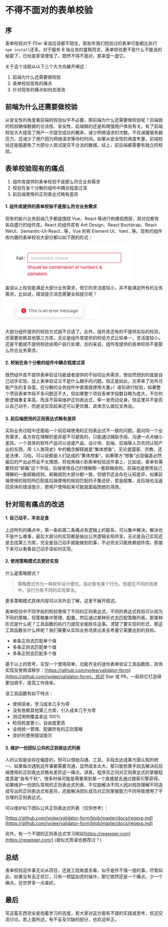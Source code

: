 # 不得不面对的表单校验

## 序

表单校验对于 FEer 来说应该都不陌生，那些年我们校验过的表单可能都比执行```npm install```还多。对于服务 B 端业务的童鞋而言，表单校验更不是什么不能说的秘密了，已经是家常便饭了。既然不得不面对，那来盘一盘它。

关于这个话题从以下三个大方向展开阐述：
1. 前端为什么还需要做校验
2. 表单校验现有的痛点
3. 针对现有的痛点如何去改进

## 前端为什么还需要做校验
从安全性的角度看前端的校验似乎不必要，那前端为什么还需要做校验呢？后端做的校验确保数据的合法性、安全性，前端做的还是和增强用户体验有关。有了前端校验大大提高了用户一次提交成功的概率，减少网络请求的次数。不仅减缓服务器压力，还减少了用户因为网络请求等待的时间。如果从安全性的角度考量，前端校验还是能避免了大部分人尝试提交不合法的数据。综上，前后端都需要有独立的校验。

## 表单校验现有的痛点
1. 组件库提供的表单校验不是那么符合业务需求
2. 校验在各个分散的组件中耦合程度过深
3. 前后端使用的正则表达式略有差异

#### 1. 组件库提供的表单校验不是那么符合业务需求
现有的新兴业务前端几乎都是围绕 Vue、React 等进行构建视图层，其对应都有各自盛行的组件库。React 的组件库有 Ant Design、React Bootstrap、React WeUI、Semantic-UI-React...等，Vue 的有 Element UI、Vant...等。现有的组件库内置的表单校验大部分都以如下图的形式：  

![form check style](./images/image1-form.png)  

虽说以上校验能满足大部分业务需求，但它的灵活度较小，并不能满足所有的业务需求，比如说，错误提示消息需要全局提示呢？  

![check message](./images/image2-check-message.png)  

大部分组件提供的校验方式就不合适了。此外，组件库还有的不提供实际的校验，还需要依赖其他第三方库。无论是组件库提供的校验方式比较单一，灵活度较小，还是干脆就不提供校验由用户自行处理，总的来说，组件库提供的表单校验不是那么符合业务需求。

#### 2. 校验在各个分散的组件中耦合程度过深
既然组件库不提供表单验证功能或者提供的不贴切业务需求，很自然想到的就是自己动手实现，加上表单验证又不是什么棘手的问题。但正是如此，又带来了另外可能产生的复杂度。在分散的业务组件中直接就使用大量```if ```语句进行校验，如果整个项目表单字段不多问题还不大，但如果整个项目表单字段数目略为庞大，不仅判断逻辑重复率高，而且不容易维护正则表达式，牵一发而动全身。但这里并不是否认自己动手，而是说实现起来还可以更优雅，具体怎么做后文再说。

#### 3. 前后端使用的正则表达式略有差异
实际业务过程中还面临一个前后端使用的正则表达式不一致的问题。面对同一个业务需求，各方存在理解的差异是不可避免的，只能通过辅助手段、沟通一点点缩小差异。一个具体的软件产品可以说是产品、设计师、前端、后端等人员共同认知产出的东西，用《⼈类简史》中的概念解释就是“集体想象”。⽆论是国家、宗教，还是法律、习俗，可以说都是⼈们达成的“集体想象”。如果哪方“想象”出现偏差必然最后的产出必然会不太理想。将视角缩小到表单校验这件事上，比如说，表单有需要校验“邮箱”这个字段，后端使用自己的理解那一套邮箱规则，前端也是使用自己理解的一套邮箱规则，邮箱规则大部分都一致，但细节还会存在认知差异，如果前端使用的规则所匹配是后端使用的规则匹配的子集还好，若是超集，且后端也没返回具体的错误提示，那用户使用起来可能就面临困惑的场景。

## 针对现有痛点的改进

#### 1. 自己动手，丰衣足食
上述所列的痛点中，第一条和第二条痛点有逻辑上的联系，可以集中解决。解决也不是什么难事，最后大部分的实现都是抽出公共逻辑全局共享。无论是自己实现还是去找第三方库，完全是自己动手就能做到的事，不必完全只能依赖组件库。那接下来可以看看自己动手该如何实现。

#### 2. 使用策略模式去更好实现
什么是策略模式？
> 策略模式作为一种软件设计模式，指对象有某个行为，但是在不同的场景中，该行为有不同的实现算法。

更多策略模式具体内容可以另外去了解，这里不展开叙述。

表单校验中不同字段的校验使用了不同的正则表达式，不同的表达式校验可以视为不同的策略，将策略集中管理、配置，然后通过某种形式去匹配策略列表。那某种形式是什么呢？工具函数的执行力就完全能胜任这事。清楚了要实现的形式，那这工具函数长什么样呢？我们需要从实际业务场景出发去考量它需要达到的目标。

- 单条正则去匹配单个值
- 多条正则去匹配单个值
- 多条正则去匹配多个值

基于以上的思考，实现一个使用简单，功能齐全的迷你表单验证工具函数库。具体实现及使用请移步：[https://github.com/iyolee/validator-form](https://github.com/iyolee/validator-form)，欢迎 Star 或 PR，一起将它打造得更加顺手，提高工作效率。

该工具函数有如下特点：
- 使用简单，学习成本几乎为零
- 没有依赖其他第三方库，引入成本几乎为零
- 测试用例覆盖率达 100%
- 检验粒度更小，自由度更高
- 全局统一管理、配置所有的正则策略
- 良好的使用错误提示

#### 3. 维护一份团队公共的正则表达式列表
人的认知是会存在偏差的，但可以借助沟通、工具、手段去达成某方面认知的统一。如果每次遇到这件事都需要沟通，显然成本太大，那只能依靠手段去解决前后端使用的正则表达式略有差异这一痛点。讲真，程序员之间对正则表达式的掌握程度真是“各有千秋”，很多时候可能是需要用到某一个直接就去通过搜索引擎获得。如果维护一份团队常用的正则表达式列表，不仅能解决不同人因对规则理解不同造成写出的正则表达式有差异，还能解决团队成员对正则掌握能力不同导致使用了不合理的正则表达式。

可以维护如下团队公共正则表达式列表（仅供参考）：

[https://github.com/iyolee/validator-form/blob/master/docs/regexp.md](https://github.com/iyolee/validator-form/blob/master/docs/regexp.md)

另外，有一个不错的正则表达式学习网站[https://regexper.com](https://regexper.com/) (貌似尤雨溪也推荐过？)

## 总结
表单校验这件事无论从项目，还是工程角度去看，似乎是件不值一提的事。尽管如此，如果没有去正视它，只有一顿猛如虎的操作，那它依然还是一个痛点。少一个痛点，还世界多一点美好。

## 最后
写这篇东西完全是抱着学习的态度，若大家对这方面有不错的实践或思考，欢迎交流讨论。若上面所述，有不妥及欠缺的部分，也欢迎斧正。
